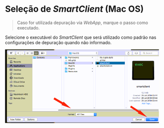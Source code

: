 # Seleção de _SmartClient_ (Mac OS)

> Caso for utilizada depuração via _WebApp_, marque o passo como executado.

Selecione o executável do _SmartClient_ que será utilizado como padrão nas configurações de depuração quando não informado.

![Seleção SmartClient MacOS](mac.gif)
